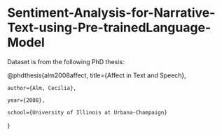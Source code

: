 # Sentiment-Analysis-for-Narrative-Text-using-Pre-trainedLanguage-Model

Dataset is from the following PhD thesis:

@phdthesis{alm2008affect,
    title={Affect in Text and Speech},
  
    author={Alm, Cecilia},
  
    year={2008},
 
    school={University of Illinois at Urbana-Champaign}
}
